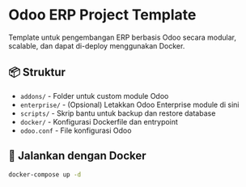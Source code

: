 # Odoo ERP Project Template

Template untuk pengembangan ERP berbasis Odoo secara modular, scalable, dan dapat di-deploy menggunakan Docker.

## 📦 Struktur

- `addons/` - Folder untuk custom module Odoo
- `enterprise/` - (Opsional) Letakkan Odoo Enterprise module di sini
- `scripts/` - Skrip bantu untuk backup dan restore database
- `docker/` - Konfigurasi Dockerfile dan entrypoint
- `odoo.conf` - File konfigurasi Odoo

## 🚀 Jalankan dengan Docker

```bash
docker-compose up -d
